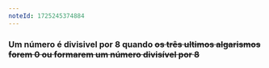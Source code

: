 ```yaml
---
noteId: 1725245374884
---
```

### Um número é **divisivel por 8** quando ~~os três ultimos algarismos forem 0 ou formarem um número divisível por 8~~
